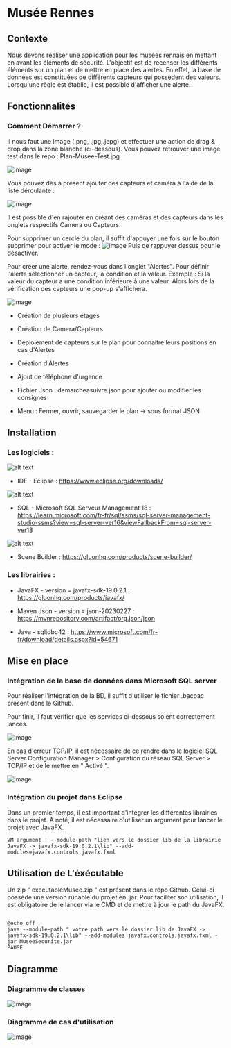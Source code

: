 
# Musée Rennes




## Contexte

Nous devons réaliser une application pour les musées rennais en mettant en avant les éléments de sécurité. 
L'objectif est de recenser les différents éléments sur un plan et de mettre en place des alertes. 
En effet, la base de données est constituées de différents capteurs qui possèdent des valeurs. Lorsqu'une règle est établie, il est possible d'afficher une alerte. 



## Fonctionnalités

### Comment Démarrer ? 

Il nous faut une image (.png, .jpg,.jepg) et effectuer une action de drag & drop dans la zone blanche (ci-dessous). 
Vous pouvez retrouver une image test dans le repo : Plan-Musee-Test.jpg

![image](https://github.com/Chic0s/ProjetMuseeBTS/assets/96829109/0c0e25b9-3cd6-4d85-9204-1f939cfdc500)

Vous pouvez dès à présent ajouter des capteurs et caméra à l'aide de la liste déroulante :

![image](https://github.com/Chic0s/ProjetMuseeBTS/assets/96829109/062a3414-96d9-4a31-bc5a-b3c805720922)

Il est possible d'en rajouter en créant des caméras et des capteurs dans les onglets respectifs Camera ou Capteurs. 

Pour supprimer un cercle du plan, il suffit d'appuyer une fois sur le bouton supprimer pour activer le mode : ![image](https://github.com/Chic0s/ProjetMuseeBTS/assets/96829109/8d15dcaf-0921-44ae-bc42-896c1c090ea3)
Puis de rappuyer dessus pour le désactiver.

Pour créer une alerte, rendez-vous dans l'onglet "Alertes". Pour définir l'alerte sélectionner un capteur, la condition et la valeur. Exemple : Si la valeur du capteur a une condition inférieure à une valeur. Alors lors de la vérification des capteurs une pop-up s'affichera. 

![image](https://github.com/Chic0s/ProjetMuseeBTS/assets/96829109/c500ad0c-c2c6-4ac4-8372-757c240c27cd)


- Création de plusieurs étages

- Création de Camera/Capteurs

- Déploiement de capteurs sur le plan pour connaitre leurs positions en cas d'Alertes

- Création d'Alertes

- Ajout de téléphone d'urgence

- Fichier Json : demarcheasuivre.json pour ajouter ou modifier les consignes 

- Menu : Fermer, ouvrir, sauvegarder le plan -> sous format JSON 


## Installation

### Les logiciels : 

![alt text](https://www.eclipse.org/downloads/assets/public/images/logo-eclipse.png) 

- IDE - Eclipse : https://www.eclipse.org/downloads/

![alt text](https://johobase.com/jb/wp-content/uploads/2020/03/sqlserver-management-studio-icon.png) 


- SQL - Microsoft SQL Serveur Management 18 : https://learn.microsoft.com/fr-fr/sql/ssms/sql-server-management-studio-ssms?view=sql-server-ver16&viewFallbackFrom=sql-server-ver18

![alt text](https://external-content.duckduckgo.com/iu/?u=https%3A%2F%2Ftse4.mm.bing.net%2Fth%3Fid%3DOIP.ktt3wOobRbl2sAxLxcvzrQHaHa%26pid%3DApi&f=1&ipt=733a57daef3f07f3b689d5fc7a3b0fac790d229c2be54c65bcc1f912e54c5de3&ipo=images) 


- Scene Builder : https://gluonhq.com/products/scene-builder/

### Les librairies : 


- JavaFX - version = javafx-sdk-19.0.2.1 : https://gluonhq.com/products/javafx/


- Maven Json - version = json-20230227  :  https://mvnrepository.com/artifact/org.json/json

- Java - sqljdbc42 : https://www.microsoft.com/fr-fr/download/details.aspx?id=54671
## Mise en place 

### Intégration de la base de données dans Microsoft SQL server

Pour réaliser l'intégration de la BD, il suffit d'utiliser le fichier .bacpac présent dans le Github. 

Pour finir, il faut vérifier que les services ci-dessous soient correctement lancés. 

![image](https://github.com/Chic0s/ProjetMuseeBTS/assets/96829109/a8f61982-fcb0-46ac-a57f-e80a590b499a)

En cas d'erreur TCP/IP, il est nécessaire de ce rendre dans le logiciel SQL Server Configuration Manager > Configuration du réseau SQL Server > TCP/IP et de le mettre en " Activé ". 

![image](https://github.com/Chic0s/ProjetMuseeBTS/assets/96829109/b141632b-5238-4715-a7ac-ff9bf761871a)


### Intégration du projet dans Eclipse 

Dans un premier temps, il est important d'intégrer les différentes librairies dans le projet. 
A noté, il est nécessaire d'utiliser un argument pour lancer le projet avec JavaFX. 
```
VM argument : --module-path "lien vers le dossier lib de la librairie JavaFX -> javafx-sdk-19.0.2.1\lib" --add-modules=javafx.controls,javafx.fxml
```
## Utilisation de L'éxécutable

Un zip " executableMusee.zip " est présent dans le répo Github. Celui-ci possède une version runable du projet en .jar. Pour faciliter son utilisation, il est obligatoire de le lancer via le CMD et de mettre à jour le path du JavaFX. 

```

@echo off
java --module-path " votre path vers le dossier lib de JavaFX -> javafx-sdk-19.0.2.1\lib" --add-modules javafx.controls,javafx.fxml -jar MuseeSecurite.jar
PAUSE

```
## Diagramme

### Diagramme de classes

![image](https://github.com/Chic0s/ProjetMuseeBTS/assets/96829109/033b1759-26a8-4bf7-a641-468dea788edc)

### Diagramme de cas d'utilisation

![image](https://github.com/Chic0s/ProjetMuseeBTS/assets/96829109/23937665-8c30-4143-a430-a093d54afbab)
